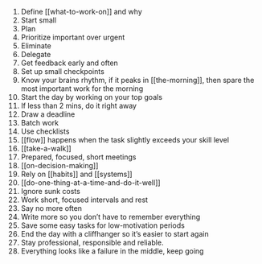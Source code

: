 ---
---

1. Define [[what-to-work-on]] and why
2. Start small
3. Plan
4. Prioritize important over urgent
5. Eliminate
6. Delegate
7. Get feedback early and often
8. Set up small checkpoints
9. Know your brains rhythm, if it peaks in [[the-morning]], then spare the most important work for the morning
10. Start the day by working on your top goals
11. If less than 2 mins, do it right away
12. Draw a deadline
13. Batch work
14. Use checklists
15. [[flow]] happens when the task slightly exceeds your skill level
16. [[take-a-walk]]
17. Prepared, focused, short meetings
18. [[on-decision-making]]
19. Rely on [[habits]] and [[systems]]
20. [[do-one-thing-at-a-time-and-do-it-well]]
21. Ignore sunk costs
22. Work short, focused intervals and rest
23. Say no more often
24. Write more so you don’t have to remember everything
25. Save some easy tasks for low-motivation periods
26. End the day with a cliffhanger so it’s easier to start again
27. Stay professional, responsible and reliable.
28. Everything looks like a failure in the middle, keep going
